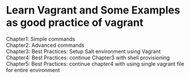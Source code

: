 # Learn Vagrant and Some Examples as good practice of vagrant

Chapter1: Simple commands  
Chapter2: Advanced commands  
Chapter3: Best Practices: Setup Salt environment using Vagrant  
Chapter4: Best Practices: continue Chapter3 with shell provisioning  
Chapter5: Best Practices: continue chapter4 with using single vagrant file for entire environment   
